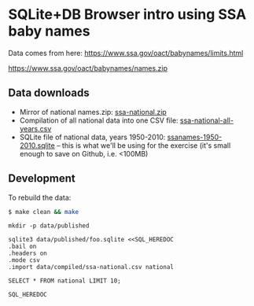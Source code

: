 # SQLite+DB Browser intro using SSA baby names

Data comes from here:
https://www.ssa.gov/oact/babynames/limits.html

https://www.ssa.gov/oact/babynames/names.zip

## Data downloads

- Mirror of national names.zip: [ssa-national.zip](https://raw.githubusercontent.com/dantalk/sql-intro-ssa-names/master/data/collected/ssa-national.zi)
- Compilation of all national data into one CSV file: [ssa-national-all-years.csv](https://raw.githubusercontent.com/dantalk/sql-intro-ssa-names/master/data/compiled/ssa-national-all-years.csv)
- SQLite file of national data, years 1950-2010: [ssanames-1950-2010.sqlite](https://raw.githubusercontent.com/dantalk/sql-intro-ssa-names/master/data/packaged/ssanames-1950-2010.sqlite) – this is what we'll be using for the exercise (it's small enough to save on Github, i.e. <100MB)

## Development

To rebuild the data:

```sh
$ make clean && make
```


```
mkdir -p data/published

sqlite3 data/published/foo.sqlite <<SQL_HEREDOC
.bail on
.headers on
.mode csv
.import data/compiled/ssa-national.csv national

SELECT * FROM national LIMIT 10;

SQL_HEREDOC


```
